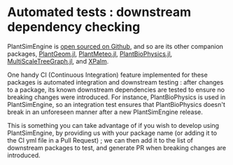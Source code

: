 # Automated tests : downstream dependency checking

PlantSimEngine is [open sourced on Github](https://github.com/VirtualPlantLab/PlantSimEngine.jl), and so are its other companion packages, [PlantGeom.jl](https://github.com/VEZY/PlantGeom.jl), [PlantMeteo.jl](https://github.com/VEZY/PlantMeteo.jl), [PlantBioPhysics.jl](https://github.com/VEZY/PlantBioPhysics.jl), [MultiScaleTreeGraph.jl](https://github.com/VEZY/MultiScaleTreeGraph.jl), and [XPalm](https://github.com/PalmStudio/XPalm.jl).

One handy CI (Continuous Integration) feature implemented for these packages is automated integration and downstream testing : after changes to a package, its known downstream dependencies are tested to ensure no breaking changes were introduced. For instance, PlantBioPhysics is used in PlantSimEngine, so an integration test ensures that PlantBioPhysics doesn't break in an unforeseen manner after a new PlantSimEngine release.

This is something you can take advantage of if you wish to develop using PlantSimEngine, by providing us with your package name (or adding it to the CI yml file in a Pull Request) ; we can then add it to the list of downstream packages to test, and generate PR when breaking changes are introduced.
